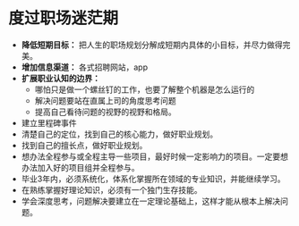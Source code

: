 # 度过职场迷茫期
- **降低短期目标：** 把人生的职场规划分解成短期内具体的小目标，并尽力做得完美。
- **增加信息渠道：** 各式招聘网站，app
- **扩展职业认知的边界：** 
  - 哪怕只是做一个螺丝钉的工作，也要了解整个机器是怎么运行的
  - 解决问题要站在直属上司的角度思考问题
  - 提高自己看待问题的视野的视野和格局。
- 建立里程碑事件
- 清楚自己的定位，找到自己的核心能力，做好职业规划。
- 找到自己的擅长点，做好职业规划。
- 想办法全程参与或全程主导一些项目，最好时候一定影响力的项目。一定要想办法加入好的项目组并全程参与。
- 毕业3年内，必须系统化，体系化掌握所在领域的专业知识，并能继续学习。
- 在熟练掌握好理论知识，必须有一个独门生存技能。
- 学会深度思考，问题解决要建立在一定理论基础上，这样才能从根本上解决问题。
